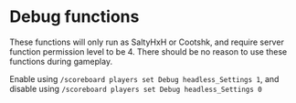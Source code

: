 # Debug functions

These functions will only run as SaltyHxH or Cootshk, and require server function permission level to be 4.
There should be no reason to use these functions during gameplay.

Enable using `/scoreboard players set Debug headless_Settings 1`, and disable using `/scoreboard players set Debug headless_Settings 0`